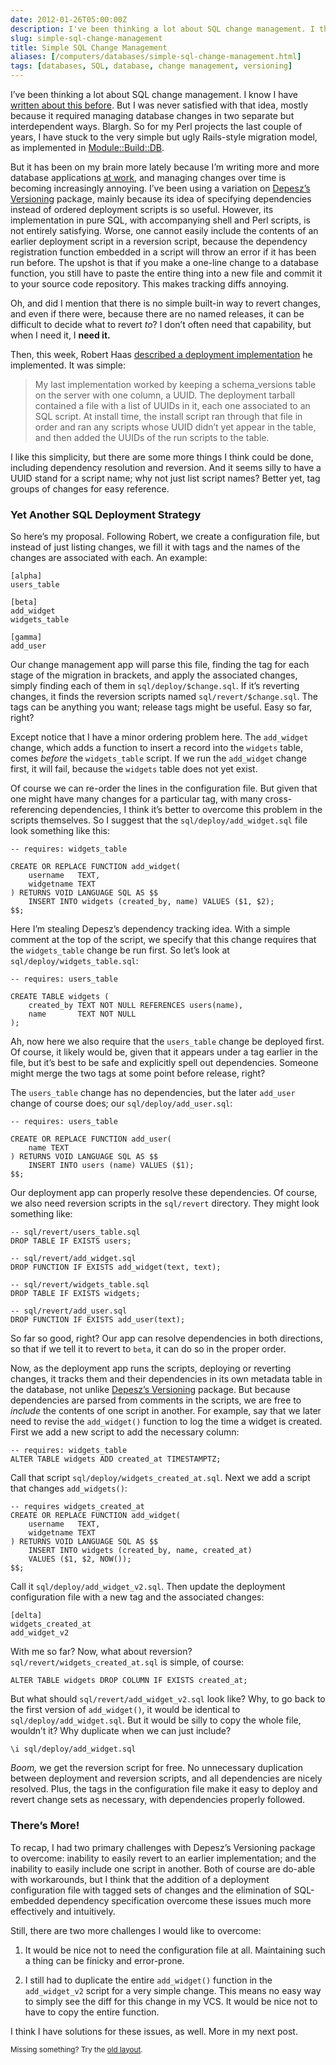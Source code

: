 ```yaml
--- 
date: 2012-01-26T05:00:00Z
description: I've been thinking a lot about SQL change management. I think I may finally have cracked this thing wide open.
slug: simple-sql-change-management
title: Simple SQL Change Management
aliases: [/computers/databases/simple-sql-change-management.html]
tags: [databases, SQL, database, change management, versioning]
---
```


<p>I’ve been thinking a lot about SQL change management. I know I have
<a href="/computers/databases/change-management.html">written about this before</a>. But
I was never satisfied with that idea, mostly because it required managing
database changes in two separate but interdependent ways. Blargh. So for my
Perl projects the last couple of years, I have stuck to the very simple but
ugly Rails-style migration model, as implemented in
<a href="https://metacpan.org/module/Module::Build::DB">Module::Build::DB</a>.</p>

<p>But it has been on my brain more lately because I’m writing more and more
database applications <a href="http://iovation.com/">at work</a>, and managing changes
over time is becoming increasingly annoying. I’ve been using a variation on
<a href="http://www.depesz.com/index.php/2010/08/22/versioning/">Depesz’s Versioning</a>
package, mainly because its idea of specifying dependencies instead of ordered
deployment scripts is so useful. However, its implementation in pure SQL, with
accompanying shell and Perl scripts, is not entirely satisfying. Worse, one
cannot easily include the contents of an earlier deployment script in a
reversion script, because the dependency registration function embedded in a
script will throw an error if it has been run before. The upshot is that if
you make a one-line change to a database function, you still have to paste the
entire thing into a new file and commit it to your source code repository.
This makes tracking diffs annoying.</p>

<p>Oh, and did I mention that there is no simple built-in way to revert changes,
and even if there were, because there are no named releases, it can be
difficult to decide what to revert <em>to</em>? I don’t often need that capability,
but when I need it, I <strong>need it.</strong></p>

<p>Then, this week, Robert Haas
<a href="http://archives.postgresql.org/pgsql-hackers/2012-01/msg01138.php">described a deployment implementation</a>
he implemented. It was simple:</p>

<blockquote><p>My last implementation worked by keeping a schema_versions table on the
server with one column, a UUID. The deployment tarball contained a file with
a list of UUIDs in it, each one associated to an SQL script. At install
time, the install script ran through that file in order and ran any scripts
whose UUID didn’t yet appear in the table, and then added the UUIDs of the
run scripts to the table.</p></blockquote>

<p>I like this simplicity, but there are some more things I think could be done,
including dependency resolution and reversion. And it seems silly to have a
UUID stand for a script name; why not just list script names? Better yet, tag
groups of changes for easy reference.</p>

<h3>Yet Another SQL Deployment Strategy</h3>

<p>So here’s my proposal. Following Robert, we create a configuration file, but
instead of just listing changes, we fill it with tags and the names of the
changes are associated with each. An example:</p>

<pre><code>[alpha]
users_table

[beta]
add_widget
widgets_table

[gamma]
add_user
</code></pre>

<p>Our change management app will parse this file, finding the tag for each stage
of the migration in brackets, and apply the associated changes, simply finding
each of them in <code>sql/deploy/$change.sql</code>. If it’s reverting changes, it finds
the reversion scripts named <code>sql/revert/$change.sql</code>. The tags can be anything
you want; release tags might be useful. Easy so far, right?</p>

<p>Except notice that I have a minor ordering problem here. The <code>add_widget</code>
change, which adds a function to insert a record into the <code>widgets</code> table,
comes <em>before</em> the <code>widgets_table</code> script. If we run the <code>add_widget</code> change
first, it will fail, because the <code>widgets</code> table does not yet exist.</p>

<p>Of course we can re-order the lines in the configuration file. But given that
one might have many changes for a particular tag, with many cross-referencing
dependencies, I think it’s better to overcome this problem in the scripts
themselves. So I suggest that the <code>sql/deploy/add_widget.sql</code> file look
something like this:</p>

<pre><code>-- requires: widgets_table

CREATE OR REPLACE FUNCTION add_widget(
    username   TEXT,
    widgetname TEXT
) RETURNS VOID LANGUAGE SQL AS $$
    INSERT INTO widgets (created_by, name) VALUES ($1, $2);
$$;
</code></pre>

<p>Here I’m stealing Depesz’s dependency tracking idea. With a simple comment at
the top of the script, we specify that this change requires that the
<code>widgets_table</code> change be run first. So let’s look at
<code>sql/deploy/widgets_table.sql</code>:</p>

<pre><code>-- requires: users_table

CREATE TABLE widgets (
    created_by TEXT NOT NULL REFERENCES users(name),
    name       TEXT NOT NULL
);
</code></pre>

<p>Ah, now here we also require that the <code>users_table</code> change be deployed first.
Of course, it likely would be, given that it appears under a tag earlier in
the file, but it’s best to be safe and explicitly spell out dependencies.
Someone might merge the two tags at some point before release, right?</p>

<p>The <code>users_table</code> change has no dependencies, but the later <code>add_user</code> change
of course does; our <code>sql/deploy/add_user.sql</code>:</p>

<pre><code>-- requires: users_table

CREATE OR REPLACE FUNCTION add_user(
    name TEXT
) RETURNS VOID LANGUAGE SQL AS $$
    INSERT INTO users (name) VALUES ($1);
$$;
</code></pre>

<p>Our deployment app can properly resolve these dependencies. Of course, we also
need reversion scripts in the <code>sql/revert</code> directory. They might look
something like:</p>

<pre><code>-- sql/revert/users_table.sql
DROP TABLE IF EXISTS users;

-- sql/revert/add_widget.sql
DROP FUNCTION IF EXISTS add_widget(text, text);

-- sql/revert/widgets_table.sql
DROP TABLE IF EXISTS widgets;

-- sql/revert/add_user.sql
DROP FUNCTION IF EXISTS add_user(text);
</code></pre>

<p>So far so good, right? Our app can resolve dependencies in both directions, so
that if we tell it to revert to <code>beta</code>, it can do so in the proper order.</p>

<p>Now, as the deployment app runs the scripts, deploying or reverting changes,
it tracks them and their dependencies in its own metadata table in the
database, not unlike
<a href="http://www.depesz.com/index.php/2010/08/22/versioning/">Depesz’s Versioning</a>
package. But because dependencies are parsed from comments in the scripts, we
are free to <em>include</em> the contents of one script in another. For example, say
that we later need to revise the <code>add_widget()</code> function to log the time a
widget is created. First we add a new script to add the necessary column:</p>

<pre><code>-- requires: widgets_table
ALTER TABLE widgets ADD created_at TIMESTAMPTZ;
</code></pre>

<p>Call that script <code>sql/deploy/widgets_created_at.sql</code>. Next we add a script
that changes <code>add_widgets()</code>:</p>

<pre><code>-- requires widgets_created_at
CREATE OR REPLACE FUNCTION add_widget(
    username   TEXT,
    widgetname TEXT
) RETURNS VOID LANGUAGE SQL AS $$
    INSERT INTO widgets (created_by, name, created_at)
    VALUES ($1, $2, NOW());
$$;
</code></pre>

<p>Call it <code>sql/deploy/add_widget_v2.sql</code>. Then update the deployment
configuration file with a new tag and the associated changes:</p>

<pre><code>[delta]
widgets_created_at
add_widget_v2
</code></pre>

<p>With me so far? Now, what about reversion? <code>sql/revert/widgets_created_at.sql</code>
is simple, of course:</p>

<pre><code>ALTER TABLE widgets DROP COLUMN IF EXISTS created_at;
</code></pre>

<p>But what should <code>sql/revert/add_widget_v2.sql</code> look like? Why, to go back to
the first version of <code>add_widget()</code>, it would be identical to
<code>sql/deploy/add_widget.sql</code>. But it would be silly to copy the whole file,
wouldn’t it? Why duplicate when we can just include?</p>

<pre><code>\i sql/deploy/add_widget.sql
</code></pre>

<p><em>Boom,</em> we get the reversion script for free. No unnecessary duplication
between deployment and reversion scripts, and all dependencies are nicely
resolved. Plus, the tags in the configuration file make it easy to deploy and
revert change sets as necessary, with dependencies properly followed.</p>

<h3>There’s More!</h3>

<p>To recap, I had two primary challenges with Depesz’s Versioning package to
overcome: inability to easily revert to an earlier implementation; and the
inability to easily include one script in another. Both of course are do-able
with workarounds, but I think that the addition of a deployment configuration
file with tagged sets of changes and the elimination of SQL-embedded
dependency specification overcome these issues much more effectively and
intuitively.</p>

<p>Still, there are two more challenges I would like to overcome:</p>

<ol>
<li><p>It would be nice not to need the configuration file at all. Maintaining
such a thing can be finicky and error-prone.</p></li>
<li><p>I still had to duplicate the entire <code>add_widget()</code> function in the
<code>add_widget_v2</code> script for a very simple change. This means no easy way to
simply see the diff for this change in my VCS. It would be nice not to have
to copy the entire function.</p></li>
</ol>


<p>I think I have solutions for these issues, as well. More in my next post.</p>

<p class="past"><small>Missing something? Try the <a rel="nofollow" href="http://past.justatheory.com/computers/databases/simple-sql-change-management.html">old layout</a>.</small></p>


